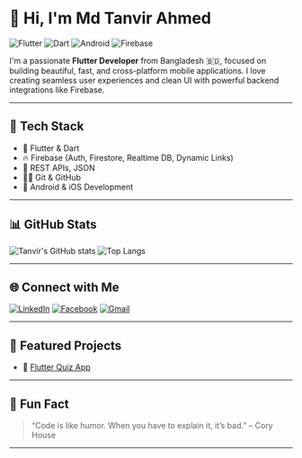# 👋 Hi, I'm Md Tanvir Ahmed

![Flutter](https://img.shields.io/badge/Flutter-02569B?style=for-the-badge&logo=flutter&logoColor=white)
![Dart](https://img.shields.io/badge/Dart-0175C2?style=for-the-badge&logo=dart&logoColor=white)
![Android](https://img.shields.io/badge/Android-3DDC84?style=for-the-badge&logo=android&logoColor=white)
![Firebase](https://img.shields.io/badge/Firebase-FFCA28?style=for-the-badge&logo=firebase&logoColor=black)

I'm a passionate **Flutter Developer** from Bangladesh 🇧🇩, focused on building beautiful, fast, and cross-platform mobile applications. I love creating seamless user experiences and clean UI with powerful backend integrations like Firebase.

---

## 🔧 Tech Stack

- 💙 Flutter & Dart
- 🔥 Firebase (Auth, Firestore, Realtime DB, Dynamic Links)
- 🧩 REST APIs, JSON
- 🧑‍💻 Git & GitHub
- 📱 Android & iOS Development

---

## 📊 GitHub Stats

![Tanvir's GitHub stats](https://github-readme-stats.vercel.app/api?username=TanvirLogic&show_icons=true&theme=radical)
![Top Langs](https://github-readme-stats.vercel.app/api/top-langs/?username=TanvirLogic&layout=compact&theme=radical)

---

## 🌐 Connect with Me

[![LinkedIn](https://img.shields.io/badge/LinkedIn-blue?logo=linkedin&logoColor=white)](https://www.linkedin.com/in/mdtanvirahmed2025)
[![Facebook](https://img.shields.io/badge/Facebook-1877F2?logo=facebook&logoColor=white)](https://www.facebook.com/share/16qkbp5Y3i/?mibextid=wwXIfr)
[![Gmail](https://img.shields.io/badge/Gmail-D14836?logo=gmail&logoColor=white)](mailto:bmwthriad2023@gmail.com)


---

## 📁 Featured Projects

- 🔹 [Flutter Quiz App](https://github.com/TanvirLogic/Flutter_Quiz_App)


---

## 🧠 Fun Fact

> “Code is like humor. When you have to explain it, it’s bad.” – Cory House

---
